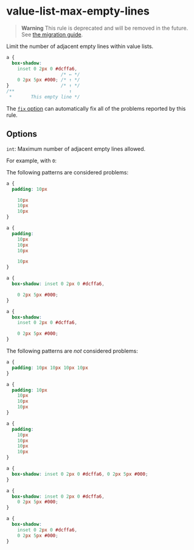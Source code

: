 # value-list-max-empty-lines

> **Warning** This rule is deprecated and will be removed in the future. See [the migration guide](https://github.com/stylelint/stylelint/tree/15.10.3/docs/migration-guide/to-15.md).

Limit the number of adjacent empty lines within value lists.

<!-- prettier-ignore -->
```css
a {
  box-shadow:
    inset 0 2px 0 #dcffa6,
                    /* ← */
    0 2px 5px #000; /* ↑ */
}                   /* ↑ */
/**                    ↑
 *       This empty line */
```

The [`fix` option](https://github.com/stylelint/stylelint/tree/15.10.3/docs/user-guide/options.md#fix) can automatically fix all of the problems reported by this rule.

## Options

`int`: Maximum number of adjacent empty lines allowed.

For example, with `0`:

The following patterns are considered problems:

<!-- prettier-ignore -->
```css
a {
  padding: 10px

    10px
    10px
    10px
}
```

<!-- prettier-ignore -->
```css
a {
  padding:
    10px
    10px
    10px

    10px
}
```

<!-- prettier-ignore -->
```css
a {
  box-shadow: inset 0 2px 0 #dcffa6,

    0 2px 5px #000;
}
```

<!-- prettier-ignore -->
```css
a {
  box-shadow:
    inset 0 2px 0 #dcffa6,

    0 2px 5px #000;
}
```

The following patterns are _not_ considered problems:

<!-- prettier-ignore -->
```css
a {
  padding: 10px 10px 10px 10px
}
```

<!-- prettier-ignore -->
```css
a {
  padding: 10px
    10px
    10px
    10px
}
```

<!-- prettier-ignore -->
```css
a {
  padding:
    10px
    10px
    10px
    10px
}
```

<!-- prettier-ignore -->
```css
a {
  box-shadow: inset 0 2px 0 #dcffa6, 0 2px 5px #000;
}
```

<!-- prettier-ignore -->
```css
a {
  box-shadow: inset 0 2px 0 #dcffa6,
    0 2px 5px #000;
}
```

<!-- prettier-ignore -->
```css
a {
  box-shadow:
    inset 0 2px 0 #dcffa6,
    0 2px 5px #000;
}
```
